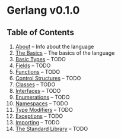 # Gerlang v0.1.0 #

## Table of Contents ##

1. [About](./about.md) – Info about the language
2. [The Basics](./the-basics.md) – The basics of the language
3. [Basic Types](./basic-types.md) – TODO
4. [Fields](./fields.md) – TODO
5. [Functions](./functions.md) – TODO
6. [Control Structures](./control-structures.md) – TODO
7. [Classes](./classes.md) – TODO
8. [Interfaces](./interfaces.md) – TODO
9. [Enumerations](./enumerations.md) – TODO
10. [Namespaces](./namespaces.md) – TODO
11. [Type Modifiers](./type-modifiers.md) – TODO
12. [Exceptions](./exceptions.md) – TODO
13. [Importing](./importing.md) – TODO
14. [The Standard Library](./the-standard-library.md) – TODO
